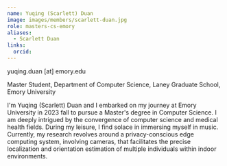 ```yaml
---
name: Yuqing (Scarlett) Duan
image: images/members/scarlett-duan.jpg
role: masters-cs-emory
aliases:
  - Scarlett Duan
links:
  orcid: 
---
```


yuqing.duan [at] emory.edu


Master Student, Department of Computer Science, Laney Graduate School, Emory University

I'm Yuqing (Scarlett) Duan and I embarked on my journey at Emory University in 2023 fall to pursue a Master's degree in Computer Science. I am deeply intrigued by the convergence of computer science and medical health fields. During my leisure, I find solace in immersing myself in music. Currently, my research revolves around a privacy-conscious edge computing system, involving cameras, that facilitates the precise localization and orientation estimation of multiple individuals within indoor environments.